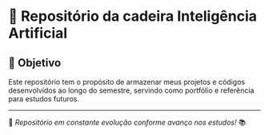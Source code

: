 # 🚀 Repositório da cadeira Inteligência Artificial

## 🎯 Objetivo

Este repositório tem o propósito de armazenar meus projetos e códigos desenvolvidos ao longo do semestre, servindo como portfólio e referência para estudos futuros.

---

📌 _Repositório em constante evolução conforme avanço nos estudos!_ 📚
